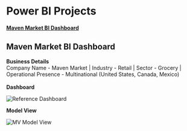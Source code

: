 # Power BI Projects


**[Maven Market BI Dashboard](https://github.com/iamrgyan/Power_BI/blob/main/Maven%20Market%20Dashboard.pbix)**




## Maven Market BI Dashboard
**Business Details**<br/>
Company Name - Maven Market | Industry - Retail | Sector - Grocery | Operational Presence - Multinational (United States, Canada, Mexico)<br/>
<br/>
**Dashboard**

![Reference Dashboard](https://github.com/user-attachments/assets/40beed98-d969-4f3e-ac07-c68c1fab324b)

**Model View**

![MV Model View](https://github.com/user-attachments/assets/3a93a382-404e-4806-ba33-3088f1e37419)



